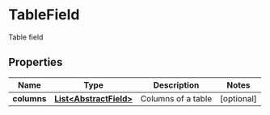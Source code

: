 

# TableField

Table field

## Properties

Name | Type | Description | Notes
------------ | ------------- | ------------- | -------------
**columns** | [**List&lt;AbstractField&gt;**](AbstractField.md) | Columns of a table |  [optional]



